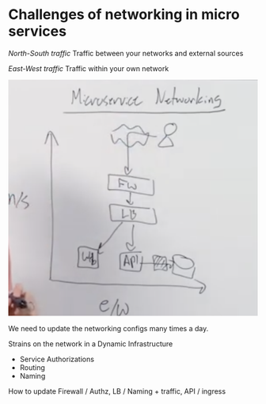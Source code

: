 # Challenges of networking in micro services #

*North-South traffic*
Traffic between your networks and external sources

*East-West traffic*
Traffic within your own network

![alt text](./ns-ew-graph.png "North south / East West networking graph")

We need to update the networking configs many times a day.

Strains on the network in a Dynamic Infrastructure
- Service Authorizations
- Routing
- Naming

How to update Firewall / Authz, LB / Naming + traffic, API / ingress
